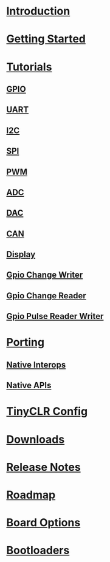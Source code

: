 # [Introduction](intro.md)

# [Getting Started](getting-started.md)

# [Tutorials](tutorials/intro.md)
## [GPIO](tutorials/gpio.md)
## [UART](tutorials/uart.md)
## [I2C](tutorials/i2c.md)
## [SPI](tutorials/spi.md)
## [PWM](tutorials/pwm.md)
## [ADC](tutorials/adc.md)
## [DAC](tutorials/dac.md)
## [CAN](tutorials/can.md)
## [Display](tutorials/display.md)
## [Gpio Change Writer](tutorials/gpio-change-writer.md)
## [Gpio Change Reader](tutorials/gpio-change-reader.md)
## [Gpio Pulse Reader Writer](tutorials/gpio-pulse-reader-writer.md)


# [Porting](porting/intro.md)
## [Native Interops](porting/native-interops.md)
## [Native APIs](porting/native-apis.md)

# [TinyCLR Config](tinyclr-config.md)
# [Downloads](downloads.md)
# [Release Notes](release-notes.md)
# [Roadmap](roadmap.md)
# [Board Options](boards/intro.md)
# [Bootloaders](loaders/intro.md)
